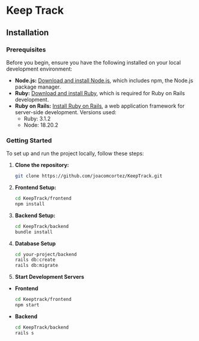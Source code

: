 # Keep Track 
## Installation

### Prerequisites

Before you begin, ensure you have the following installed on your local development environment:

- **Node.js:** [Download and install Node.js](https://nodejs.org/), which includes npm, the Node.js package manager.
- **Ruby:** [Download and install Ruby](https://www.ruby-lang.org/en/downloads/), which is required for Ruby on Rails development.
- **Ruby on Rails:** [Install Ruby on Rails](https://guides.rubyonrails.org/getting_started.html#installing-rails), a web application framework for server-side development.
  Versions used:
     -   Ruby: 3.1.2
     -   Node: 18.20.2

### Getting Started

To set up and run the project locally, follow these steps:

1. **Clone the repository:**

   ```bash
   git clone https://github.com/joacomcortez/KeepTrack.git

2. **Frontend Setup:**

   ```bash
   cd KeepTrack/frontend
   npm install

3. **Backend Setup:**
   ```bash
   cd KeepTrack/backend
   bundle install

4. **Database Setup**
   ```bash
   cd your-project/backend
   rails db:create
   rails db:migrate

5. **Start Development Servers**
- **Frontend**
   ```bash
   cd Keeptrack/frontend
   npm start
   
- **Backend**
   ```bash
   cd KeepTrack/backend
   rails s
